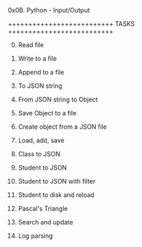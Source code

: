 0x0B. Python - Input/Output

++++++++++++++++++++++++++
	TASKS
++++++++++++++++++++++++++

0. Read file

1. Write to a file

2. Append to a file

3. To JSON string

4. From JSON string to Object

5. Save Object to a file

6. Create object from a JSON file

7. Load, add, save

8. Class to JSON

9. Student to JSON

10. Student to JSON with filter

11. Student to disk and reload

12. Pascal's Triangle

13. Search and update

14. Log parsing

